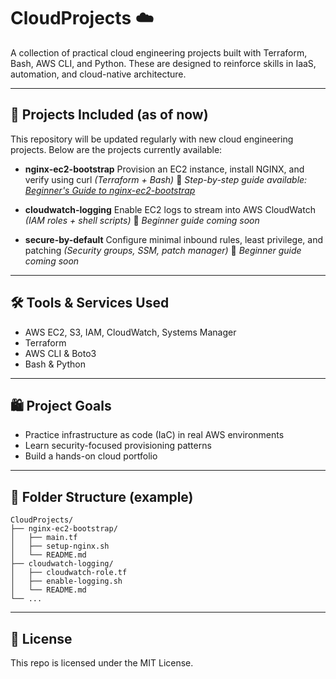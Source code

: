 # CloudProjects ☁️

A collection of practical cloud engineering projects built with Terraform, Bash, AWS CLI, and Python.
These are designed to reinforce skills in IaaS, automation, and cloud-native architecture.

---

## 🚀 Projects Included (as of now)

This repository will be updated regularly with new cloud engineering projects.
Below are the projects currently available:

* **nginx-ec2-bootstrap**
  Provision an EC2 instance, install NGINX, and verify using curl
  *(Terraform + Bash)*
  📘 *Step-by-step guide available: [Beginner's Guide to nginx-ec2-bootstrap](./nginx-ec2-bootstrap/README.md)*

* **cloudwatch-logging**
  Enable EC2 logs to stream into AWS CloudWatch
  *(IAM roles + shell scripts)*
  📘 *Beginner guide coming soon*

* **secure-by-default**
  Configure minimal inbound rules, least privilege, and patching
  *(Security groups, SSM, patch manager)*
  📘 *Beginner guide coming soon*

---

## 🛠️ Tools & Services Used

* AWS EC2, S3, IAM, CloudWatch, Systems Manager
* Terraform
* AWS CLI & Boto3
* Bash & Python

---

## 🛍️ Project Goals

* Practice infrastructure as code (IaC) in real AWS environments
* Learn security-focused provisioning patterns
* Build a hands-on cloud portfolio

---

## 📂 Folder Structure (example)

```
CloudProjects/
├── nginx-ec2-bootstrap/
│   ├── main.tf
│   ├── setup-nginx.sh
│   └── README.md
├── cloudwatch-logging/
│   ├── cloudwatch-role.tf
│   ├── enable-logging.sh
│   └── README.md
└── ...
```

---

## 📜 License

This repo is licensed under the MIT License.
